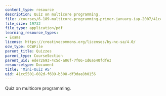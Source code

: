 ```yaml
---
content_type: resource
description: Quiz on multicore programming.
file: /courses/6-189-multicore-programming-primer-january-iap-2007/41cc5501602df609b308df3dae8b0156_quiz5.pdf
file_size: 19732
file_type: application/pdf
learning_resource_types:
- Exams
license: https://creativecommons.org/licenses/by-nc-sa/4.0/
ocw_type: OCWFile
parent_title: Quizzes
parent_type: CourseSection
parent_uid: ede72693-4c5d-a06f-7f06-1d6a640fdfe3
resourcetype: Document
title: 'Mini-Quiz #5'
uid: 41cc5501-602d-f609-b308-df3dae8b0156
---
```

Quiz on multicore programming.
